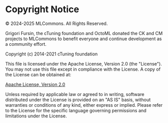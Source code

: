 # Copyright Notice

© 2024-2025 MLCommons. All Rights Reserved.

Grigori Fursin, the cTuning foundation and OctoML donated the CK and CM projects to MLCommons to benefit everyone and continue development as a community effort.

Copyright (c) 2014-2021 cTuning foundation

This file is licensed under the Apache License, Version 2.0 (the "License"). You may not use this file except in compliance with the License. A copy of the License can be obtained at:

[Apache License, Version 2.0](http://www.apache.org/licenses/LICENSE-2.0)

Unless required by applicable law or agreed to in writing, software distributed under the License is provided on an "AS IS" basis, without warranties or conditions of any kind, either express or implied. Please refer to the License for the specific language governing permissions and limitations under the License.
